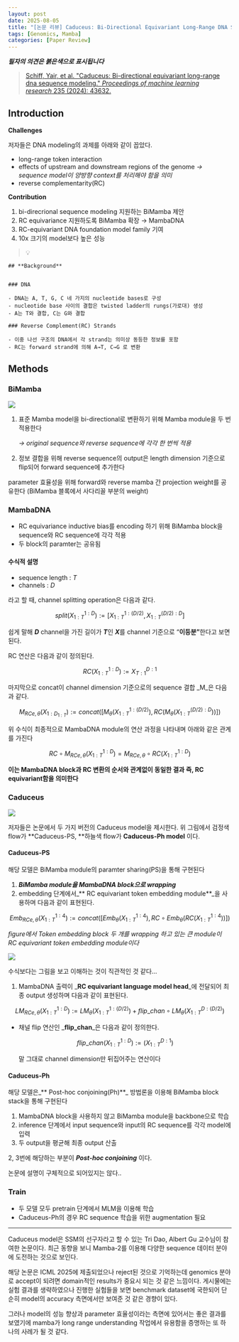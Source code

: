 ```yaml
---
layout: post
date: 2025-08-05
title: "[논문 리뷰] Caduceus: Bi-Directional Equivariant Long-Range DNA Sequence Modeling"
tags: [Genomics, Mamba]
categories: [Paper Review]
---
```


<span class="notion-red">_**필자의 의견은 붉은색으로 표시됩니다**_</span>


> [Schiff, Yair, et al. "Caduceus: Bi-directional equivariant long-range dna sequence modeling." ](https://pmc.ncbi.nlm.nih.gov/articles/PMC12189541/)[_Proceedings of machine learning research_](https://pmc.ncbi.nlm.nih.gov/articles/PMC12189541/)[ 235 (2024): 43632.](https://pmc.ncbi.nlm.nih.gov/articles/PMC12189541/)



## Introduction


**Challenges**


저자들은 DNA modeling의 과제를 아래와 같이 꼽았다.

- long-range token interaction
- effects of upstream and downstream regions of the genome 
_→ sequence model이 양방향 context를 처리해야 함을 의미_
- reverse complementarity(RC)

**Contribution**

1. bi-direcrional sequence modeling 지원하는 BiMamba 제안
1. RC equivariance 지원하도록 BiMamba 확장 → MambaDNA
1. RC-equivariant DNA foundation model family 기여
1. 10x 크기의 model보다 높은 성능

> 💡 


	## **Background**


	### DNA

	- DNA는 A, T, G, C 네 가지의 nucleotide bases로 구성
	- nucleotide base 사이의 결합은 twisted ladder의 rungs(가로대) 생성
	- A는 T와 결합, C는 G와 결합

	### Reverse Complement(RC) Strands

	- 이중 나선 구조의 DNA에서 각 strand는 의미상 동등한 정보를 포함
	- RC는 forward strand에 의해 A→T, C→G 로 변환


## Methods



### BiMamba


![](https://prod-files-secure.s3.us-west-2.amazonaws.com/542b861c-36a8-4051-84e5-8804b6728dba/2c247d59-7815-4980-99f0-8f0d21f445a7/image.png?X-Amz-Algorithm=AWS4-HMAC-SHA256&X-Amz-Content-Sha256=UNSIGNED-PAYLOAD&X-Amz-Credential=ASIAZI2LB4664VZ4WEV6%2F20250907%2Fus-west-2%2Fs3%2Faws4_request&X-Amz-Date=20250907T180111Z&X-Amz-Expires=3600&X-Amz-Security-Token=IQoJb3JpZ2luX2VjEEIaCXVzLXdlc3QtMiJHMEUCIAaqrxiP7axboRp4pj66J2D4gbpCOk60ksfGqKjTTV4xAiEA%2BcaHHVEAYxdsprPPLeUY2YUb6Dm6RNatexLuVFRdhjQqiAQIq%2F%2F%2F%2F%2F%2F%2F%2F%2F%2F%2FARAAGgw2Mzc0MjMxODM4MDUiDOViffmsmLmsxuRr2CrcA1iKWGb7DVjXogJ46pIYVUFAkKrLtqA5Qv4DIVdEkh2ep46HjaN5hLqryJ9cVSAwganf7UELuMB8J0E%2FuaxhlPPNyBW4urZyM%2BFgMrlXuiGzFRyco8BYTrFPQJIPXrscPKIz7QX0X7gkseBxQVsHWz1GTA6bKZPJny%2FysgqS4BTpqfmLDiIIF8J10DBPYZQR4JOmn4NEBe6N2yUEV9lSs%2BELpLF1s%2Bjqejq%2BMLUrUCZSS%2FT9bde118%2B8UrrIcAvQN4HD0t%2BC0mfoTKKHNwdQN44MwAN8LcbC9Rs7X1AWOObyXxVcEuE%2FnJFjkYDG6JztMuPdmlNvv0MKpd2jvAbVIW%2BkrvPQwEPWxH0cwYWW7wSaL%2FJJSlpbmarJdWCqQtenw1V%2BVRIa%2B%2F1xgbvEoLgK2hw2C3RjVvw6xgAx8j7BroE9nPTdeD8tm%2BfzTkL5S4VotGWj9DtTShn4SVJ%2FlSTQL%2Fygxje2wsqGovYjVKsZQslPwJ3nQiglls%2FItkHjEd5K0DjPR8kVBwRfsQqr2aXfIg6FDUPycERJPyk9Sf5%2FFXlvxVIiPVw9ovwmJfqGKcTFWNj289kfsnwQplmvkwofYwHLzQPGMgwR3K3ASEPdauPT1cJuI2ED5WAST8wXMImI98UGOqUBTpOaPT22XDq4JsSh6gxkO5jQY5sIHvV28PbSz5Uytr9EugI%2BKWWfHk9XALulGmnToM8cw8b9PxKDVsr7C4ls%2FrBNcI40E3wc6tAIj7cWIH9it0AnF1F5seXGNaED%2Brz8%2BP0CDq%2BI3yGupv%2F9s72BLkxvSNZbpcicYG5z8%2FNkNtIQuxIjHfSKexRmvjILUvojBOdHUpAqYjRPcZtF9bRGxP4gvrtn&X-Amz-Signature=d1665263ad00497ac13dc2a13603643d266167abd26ddb52d19110253341bcea&X-Amz-SignedHeaders=host&x-amz-checksum-mode=ENABLED&x-id=GetObject)

1. 표준 Mamba model을 bi-directional로 변환하기 위해 Mamba module을 두 번 적용한다

	_→ original sequence와 reverse sequence에 각각 한 번씩 적용_

1. 정보 결합을 위해 reverse sequence의 output은 length dimension 기준으로 flip되어 forward sequence에 추가한다

parameter 효율성을 위해 forward와 reverse mamba 간 projection weight를 공유한다 (BiMamba 블록에서 사다리꼴 부분의 weight)



### MambaDNA

- RC equivariance inductive bias를 encoding 하기 위해 BiMamba block을 sequence와 RC sequence에 각각 적용
- 두 block의 paramter는 공유됨


#### 수식적 설명

- sequence length : _T_
- channels : _D_

라고 할 때,  channel splitting operation은 다음과 같다.


$$
split(X^{1:D}_{1:T}):=[X^{1:(D/2)}_{1:T},X^{(D/2):D}_{1:T}]
$$


<span class="notion-red">쉽게 말해 </span><span class="notion-red">_**D**_</span><span class="notion-red"> channel을 가진 길이가 </span><span class="notion-red">_**T**_</span><span class="notion-red">인 </span><span class="notion-red">_**X**_</span><span class="notion-red">를 channel 기준으로 “</span><span class="notion-red">**이등분”**</span><span class="notion-red">한다고 보면 된다.</span>


RC 연산은 다음과 같이 정의된다.


$$
RC(X^{1:D}_{1:T}):=X^{D:1}_{T:1}
$$


마지막으로 concat이 channel dimension 기준으로의 sequence 결합 _M_은 다음과 같다.


$$
M_{RCe,\theta}(X_{1:D_{1:T}}):=concat([M_{\theta}(X^{1:(D/2)}_{1:T}),RC(M_{\theta}(X^{(D/2):D}_{1:T}))])
$$


위 수식이 최종적으로 MambaDNA module의 연산 과정을 나타내며 아래와 같은 관계를 가진다


$$
RC\circ M_{RCe,\theta}(X^{1:D}_{1:T}) = M_{RCe,\theta} \circ RC(X^{1:D}_{1:T})
$$


**이는 MambaDNA block과 RC 변환의 순서와 관계없이 동일한 결과 즉, RC equivariant함을 의미한다**



### Caduceus


![](https://prod-files-secure.s3.us-west-2.amazonaws.com/542b861c-36a8-4051-84e5-8804b6728dba/f94a60d7-8145-473b-aef9-7c68d3ec604a/image.png?X-Amz-Algorithm=AWS4-HMAC-SHA256&X-Amz-Content-Sha256=UNSIGNED-PAYLOAD&X-Amz-Credential=ASIAZI2LB4664VZ4WEV6%2F20250907%2Fus-west-2%2Fs3%2Faws4_request&X-Amz-Date=20250907T180112Z&X-Amz-Expires=3600&X-Amz-Security-Token=IQoJb3JpZ2luX2VjEEIaCXVzLXdlc3QtMiJHMEUCIAaqrxiP7axboRp4pj66J2D4gbpCOk60ksfGqKjTTV4xAiEA%2BcaHHVEAYxdsprPPLeUY2YUb6Dm6RNatexLuVFRdhjQqiAQIq%2F%2F%2F%2F%2F%2F%2F%2F%2F%2F%2FARAAGgw2Mzc0MjMxODM4MDUiDOViffmsmLmsxuRr2CrcA1iKWGb7DVjXogJ46pIYVUFAkKrLtqA5Qv4DIVdEkh2ep46HjaN5hLqryJ9cVSAwganf7UELuMB8J0E%2FuaxhlPPNyBW4urZyM%2BFgMrlXuiGzFRyco8BYTrFPQJIPXrscPKIz7QX0X7gkseBxQVsHWz1GTA6bKZPJny%2FysgqS4BTpqfmLDiIIF8J10DBPYZQR4JOmn4NEBe6N2yUEV9lSs%2BELpLF1s%2Bjqejq%2BMLUrUCZSS%2FT9bde118%2B8UrrIcAvQN4HD0t%2BC0mfoTKKHNwdQN44MwAN8LcbC9Rs7X1AWOObyXxVcEuE%2FnJFjkYDG6JztMuPdmlNvv0MKpd2jvAbVIW%2BkrvPQwEPWxH0cwYWW7wSaL%2FJJSlpbmarJdWCqQtenw1V%2BVRIa%2B%2F1xgbvEoLgK2hw2C3RjVvw6xgAx8j7BroE9nPTdeD8tm%2BfzTkL5S4VotGWj9DtTShn4SVJ%2FlSTQL%2Fygxje2wsqGovYjVKsZQslPwJ3nQiglls%2FItkHjEd5K0DjPR8kVBwRfsQqr2aXfIg6FDUPycERJPyk9Sf5%2FFXlvxVIiPVw9ovwmJfqGKcTFWNj289kfsnwQplmvkwofYwHLzQPGMgwR3K3ASEPdauPT1cJuI2ED5WAST8wXMImI98UGOqUBTpOaPT22XDq4JsSh6gxkO5jQY5sIHvV28PbSz5Uytr9EugI%2BKWWfHk9XALulGmnToM8cw8b9PxKDVsr7C4ls%2FrBNcI40E3wc6tAIj7cWIH9it0AnF1F5seXGNaED%2Brz8%2BP0CDq%2BI3yGupv%2F9s72BLkxvSNZbpcicYG5z8%2FNkNtIQuxIjHfSKexRmvjILUvojBOdHUpAqYjRPcZtF9bRGxP4gvrtn&X-Amz-Signature=df98bc8233e041e77c2d55218d7572de563ebd564b9e2957823540215b72d101&X-Amz-SignedHeaders=host&x-amz-checksum-mode=ENABLED&x-id=GetObject)


저자들은 논문에서 두 가지 버전의 Caduceus model을 제시한다. 위 그림에서 검정색 flow가 **Caduceus-PS, **하늘색 flow가 **Caduceus-Ph model** 이다.



#### Caduceus-PS


해당 모델은 BiMamba module의 paramter sharing(PS)을 통해 구현된다

1. _**BiMamba module을 MambaDNA block으로 wrapping**_
1. embedding 단계에서_** RC equivariant token embedding module**_을 사용하며 다음과 같이 표현된다.

$$
Emb_{RCe,\theta}(X^{1:4}_{1:T}):=concat([Emb_{\theta}(X^{1:4}_{1:T}),RC \circ Emb_{\theta}(RC(X^{1:4}_{1:T}))])
$$


_figure에서 Token embedding block 두 개를 wrapping 하고 있는 큰 module이 RC equivariant token embedding module이다_


![](https://prod-files-secure.s3.us-west-2.amazonaws.com/542b861c-36a8-4051-84e5-8804b6728dba/b175e4da-71eb-4e91-8c23-a06dabe673c9/image.png?X-Amz-Algorithm=AWS4-HMAC-SHA256&X-Amz-Content-Sha256=UNSIGNED-PAYLOAD&X-Amz-Credential=ASIAZI2LB4664VZ4WEV6%2F20250907%2Fus-west-2%2Fs3%2Faws4_request&X-Amz-Date=20250907T180112Z&X-Amz-Expires=3600&X-Amz-Security-Token=IQoJb3JpZ2luX2VjEEIaCXVzLXdlc3QtMiJHMEUCIAaqrxiP7axboRp4pj66J2D4gbpCOk60ksfGqKjTTV4xAiEA%2BcaHHVEAYxdsprPPLeUY2YUb6Dm6RNatexLuVFRdhjQqiAQIq%2F%2F%2F%2F%2F%2F%2F%2F%2F%2F%2FARAAGgw2Mzc0MjMxODM4MDUiDOViffmsmLmsxuRr2CrcA1iKWGb7DVjXogJ46pIYVUFAkKrLtqA5Qv4DIVdEkh2ep46HjaN5hLqryJ9cVSAwganf7UELuMB8J0E%2FuaxhlPPNyBW4urZyM%2BFgMrlXuiGzFRyco8BYTrFPQJIPXrscPKIz7QX0X7gkseBxQVsHWz1GTA6bKZPJny%2FysgqS4BTpqfmLDiIIF8J10DBPYZQR4JOmn4NEBe6N2yUEV9lSs%2BELpLF1s%2Bjqejq%2BMLUrUCZSS%2FT9bde118%2B8UrrIcAvQN4HD0t%2BC0mfoTKKHNwdQN44MwAN8LcbC9Rs7X1AWOObyXxVcEuE%2FnJFjkYDG6JztMuPdmlNvv0MKpd2jvAbVIW%2BkrvPQwEPWxH0cwYWW7wSaL%2FJJSlpbmarJdWCqQtenw1V%2BVRIa%2B%2F1xgbvEoLgK2hw2C3RjVvw6xgAx8j7BroE9nPTdeD8tm%2BfzTkL5S4VotGWj9DtTShn4SVJ%2FlSTQL%2Fygxje2wsqGovYjVKsZQslPwJ3nQiglls%2FItkHjEd5K0DjPR8kVBwRfsQqr2aXfIg6FDUPycERJPyk9Sf5%2FFXlvxVIiPVw9ovwmJfqGKcTFWNj289kfsnwQplmvkwofYwHLzQPGMgwR3K3ASEPdauPT1cJuI2ED5WAST8wXMImI98UGOqUBTpOaPT22XDq4JsSh6gxkO5jQY5sIHvV28PbSz5Uytr9EugI%2BKWWfHk9XALulGmnToM8cw8b9PxKDVsr7C4ls%2FrBNcI40E3wc6tAIj7cWIH9it0AnF1F5seXGNaED%2Brz8%2BP0CDq%2BI3yGupv%2F9s72BLkxvSNZbpcicYG5z8%2FNkNtIQuxIjHfSKexRmvjILUvojBOdHUpAqYjRPcZtF9bRGxP4gvrtn&X-Amz-Signature=18e32fbec73a6c6ebc9227ad3e43311fb70d61f9890eeb6f766a5632d6462416&X-Amz-SignedHeaders=host&x-amz-checksum-mode=ENABLED&x-id=GetObject)


<span class="notion-red">수식보다는 그림을 보고 이해하는 것이 직관적인 것 같다…</span>

1. MambaDNA 출력이 _**RC equivariant language model head**_에 전달되어 최종 output 생성하며 다음과 같이 표현된다.

$$
LM_{RCe,\theta}(X^{1:D}_{1:T}):= LM_{\theta}(X^{1:(D/2)}_{1:T})+flip\_chan\circ LM_{\theta}(X^{D:(D/2)}_{1:T})
$$

- 채널 flip 연산인 _**flip\_chan**_은 다음과 같이 정의한다.

	$$
	flip\_chan(X^{1:D}_{1:T}):=(X^{D:1}_{1:T})
	$$


	말 그대로 channel dimension만 뒤집어주는 연산이다



#### Caduceus-Ph


해당 모델은_** Post-hoc conjoining(Ph)**_ 방법론을 이용해 BiMamba block stack을 통해 구현된다

1. MambaDNA block을 사용하지 않고 BiMamba module을 backbone으로 학습
1. inference 단계에서 input sequence와 input의 RC sequence를 각각 model에 입력
1. 두 output을 평균해 최종 output 산출

2, 3번에 해당하는 부분이 _**Post-hoc conjoining**_ 이다.


<span class="notion-red">논문에 설명이 구체적으로 되어있지는 않다..</span>



### Train

- 두 모델 모두 pretrain 단계에서 MLM을 이용해 학습
- Caduceus-Ph의 경우 RC sequence 학습을 위한 augmentation 필요

---


<span class="notion-red">Caduceus model은 SSM의 선구자라고 할 수 있는 Tri Dao, Albert Gu 교수님이 참여한 논문이다. 최근 동향을 보니 Mamba-2를 이용해 다양한 sequence 데이터 분야에 도전하는 것으로 보인다.</span>


<span class="notion-red">해당 논문은 ICML 2025에 제출되었으나 reject된 것으로 기억하는데 genomics 분야로 accept이 되려면 domain적인 results가 중요시 되는 것 같은 느낌이다. 게시물에는 실험 결과를 생략하였으나 진행한 실험들을 보면 benchmark dataset에 국한되어 단순히 model의 accuracy 측면에서만 보여준 것 같은 경향이 있다.</span>


<span class="notion-red">그러나 model의 성능 향상과 parameter 효율성이라는 측면에 있어서는 좋은 결과를 보였기에 mamba가 long range understanding 작업에서 유용함을 증명하는 또 하나의 사례가 될 것 같다.</span>

